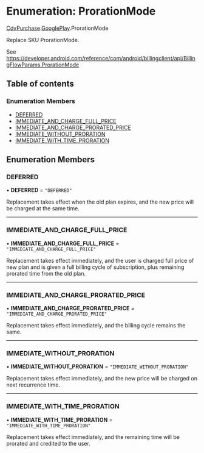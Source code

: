 # Enumeration: ProrationMode

[CdvPurchase](../modules/CdvPurchase.md).[GooglePlay](../modules/CdvPurchase.GooglePlay.md).ProrationMode

Replace SKU ProrationMode.

See https://developer.android.com/reference/com/android/billingclient/api/BillingFlowParams.ProrationMode

## Table of contents

### Enumeration Members

- [DEFERRED](CdvPurchase.GooglePlay.ProrationMode.md#deferred)
- [IMMEDIATE\_AND\_CHARGE\_FULL\_PRICE](CdvPurchase.GooglePlay.ProrationMode.md#immediate_and_charge_full_price)
- [IMMEDIATE\_AND\_CHARGE\_PRORATED\_PRICE](CdvPurchase.GooglePlay.ProrationMode.md#immediate_and_charge_prorated_price)
- [IMMEDIATE\_WITHOUT\_PRORATION](CdvPurchase.GooglePlay.ProrationMode.md#immediate_without_proration)
- [IMMEDIATE\_WITH\_TIME\_PRORATION](CdvPurchase.GooglePlay.ProrationMode.md#immediate_with_time_proration)

## Enumeration Members

### DEFERRED

• **DEFERRED** = ``"DEFERRED"``

Replacement takes effect when the old plan expires, and the new price will be charged at the same time.

___

### IMMEDIATE\_AND\_CHARGE\_FULL\_PRICE

• **IMMEDIATE\_AND\_CHARGE\_FULL\_PRICE** = ``"IMMEDIATE_AND_CHARGE_FULL_PRICE"``

Replacement takes effect immediately, and the user is charged full price of new plan and is given a full billing cycle of subscription, plus remaining prorated time from the old plan.

___

### IMMEDIATE\_AND\_CHARGE\_PRORATED\_PRICE

• **IMMEDIATE\_AND\_CHARGE\_PRORATED\_PRICE** = ``"IMMEDIATE_AND_CHARGE_PRORATED_PRICE"``

Replacement takes effect immediately, and the billing cycle remains the same.

___

### IMMEDIATE\_WITHOUT\_PRORATION

• **IMMEDIATE\_WITHOUT\_PRORATION** = ``"IMMEDIATE_WITHOUT_PRORATION"``

Replacement takes effect immediately, and the new price will be charged on next recurrence time.

___

### IMMEDIATE\_WITH\_TIME\_PRORATION

• **IMMEDIATE\_WITH\_TIME\_PRORATION** = ``"IMMEDIATE_WITH_TIME_PRORATION"``

Replacement takes effect immediately, and the remaining time will be prorated and credited to the user.
